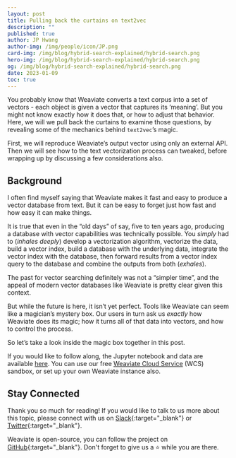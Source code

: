 ```yaml
---
layout: post
title: Pulling back the curtains on text2vec
description: ""
published: true
author: JP Hwang 
author-img: /img/people/icon/JP.png
card-img: /img/blog/hybrid-search-explained/hybrid-search.png
hero-img: /img/blog/hybrid-search-explained/hybrid-search.png
og: /img/blog/hybrid-search-explained/hybrid-search.png
date: 2023-01-09
toc: true
---
```

You probably know that Weaviate converts a text corpus into a set of vectors - each object is given a vector that captures its ‘meaning’. But you might not know exactly how it does that, or how to adjust that behavior. Here, we will we pull back the curtains to examine those questions, by revealing some of the mechanics behind `text2vec`’s magic. 

First, we will reproduce Weaviate’s output vector using only an external API. Then we will see how to the text vectorization process can tweaked, before wrapping up by discussing a few considerations also. 

## Background

I often find myself saying that Weaviate makes it fast and easy to produce a vector database from text. But it can be easy to forget just how fast and how easy it can make things.

It is true that even in the “old days” of say, five to ten years ago, producing a database with vector capabilities was technically possible. You *simply* had to (*inhales deeply*) develop a vectorization algorithm, vectorize the data, build a vector index, build a database with the underlying data, integrate the vector index with the database, then forward results from a vector index query to the database and combine the outputs from both (*exhales*).

The past for vector searching definitely was not a “simpler time”, and the appeal of modern vector databases like Weaviate is pretty clear given this context.

But while the future is here, it isn’t yet perfect. Tools like Weaviate can seem like a magician’s mystery box. Our users in turn ask us *exactly* how Weaviate does its magic; how it turns all of that data into vectors, and how to control the process. 

So let’s take a look inside the magic box together in this post. 

If you would like to follow along, the Jupyter notebook and data are available [here](https://github.com/semi-technologies/weaviate-examples/tree/main/text2vec-behind-curtain). You can use our free [Weaviate Cloud Service](https://console.semi.technology/) (WCS) sandbox, or set up your own Weaviate instance also.


## Stay Connected
Thank you so much for reading! If you would like to talk to us more about this topic, please connect with us on [Slack](https://join.slack.com/t/weaviate/shared_invite/zt-goaoifjr-o8FuVz9b1HLzhlUfyfddhw){:target="_blank"} or [Twitter](https://twitter.com/weaviate_io){:target="_blank"}. 

Weaviate is open-source, you can follow the project on [GitHub](https://github.com/semi-technologies/weaviate){:target="_blank"}. Don't forget to give us a ⭐️ while you are there.